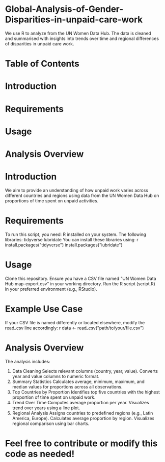 # Global-Analysis-of-Gender-Disparities-in-unpaid-care-work
We use R to analyze from the UN Women Data Hub. The data is cleaned and summarised  with insights into trends over time and regional differences of disparities in unpaid care work.
# Table of Contents
# Introduction
# Requirements
# Usage
# Analysis Overview
# Introduction
We aim to provide an understanding of how unpaid work varies across different countries and regions using data from the UN Women Data Hub on proportions of time spent on unpaid activities.
# Requirements
To run this script, you need:
R installed on your system.
The following libraries:
tidyverse
lubridate
You can install these libraries using:
r
install.packages("tidyverse")
install.packages("lubridate")
# Usage
Clone this repository.
Ensure you have a CSV file named "UN Women Data Hub map-export.csv" in your working directory.
Run the R script (script.R) in your preferred environment (e.g., RStudio).
# Example Use Case
If your CSV file is named differently or located elsewhere, modify the read_csv line accordingly:
r
data <- read_csv("path/to/your/file.csv")
# Analysis Overview
The analysis includes:
1. Data Cleaning
Selects relevant columns (country, year, value).
Converts year and value columns to numeric format.
2. Summary Statistics
Calculates average, minimum, maximum, and median values for proportions across all observations.
3. Top Countries by Proportion
Identifies top five countries with the highest proportion of time spent on unpaid work.
4. Trend Over Time
Computes average proportion per year.
Visualizes trend over years using a line plot.
5. Regional Analysis
Assigns countries to predefined regions (e.g., Latin America, Europe).
Calculates average proportion by region.
Visualizes regional comparison using bar charts.
# Feel free to contribute or modify this code as needed!
